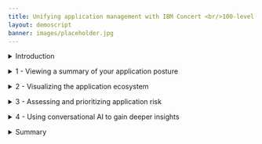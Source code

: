 ```yaml
---
title: Unifying application management with IBM Concert <br/>100-level live demo
layout: demoscript
banner: images/placeholder.jpg
---
```


<span id="top"></span>

<details markdown="1">

<summary>Introduction</summary>

Today we’ll see how IBM Concert assists an operations manager in understanding and maintaining his diverse application landscape. I’ll show how Concert enables him to discover and manage the connections, dependencies and gaps in his application architecture.  

Using data from disparate tools, we’ll see how Concert provides the operations manager with a baseline view of applications and their dependencies. Then we’ll use Concert’s generative AI capabilities to discover issues and provide actionable recommendations to maintain application health.

Let’s get started.

<br/>

</details>

<p/>

<details markdown="1">

<summary>1 - Viewing a summary of your application posture</summary>

<br/>

| **1.1** | **Examine the application landscape** |
| :--- | :--- |
| **Narration** | The operations manager at Focus Financial manages applications hosted across various environments. The application team has recently adopted a microservices architecture which has increased complexity as the applications now span multiple servers and cloud providers. This has introduced new challenges related to security, compliance and change management. |
| **Action** &nbsp; 1.1.1 | Show the home page. <br/> <img src="images/1-1-1.png" width="800" /> |
| **Narration** | Upon logging into Concert, the operations manager sees a dynamic summary of his application landscape. His entire application posture is shown, including metrics tied to risk, compliance, cost and networking. <br/><br/> The blue sections of the circle indicate areas where the operations team has connected Concert to their application data. The outer red sections indicate problem areas that need to be investigated by the operations team. The gray areas of the circle represent opportunities to provide more information so Concert can provide additional insights. |

**[Go to top](#top)**

<br/><br/>

</details>

<p/>

<details markdown="1">

<summary>2 - Visualizing the application ecosystem</summary>

<br/>

| **2.1** | **Discover application connections and dependencies** |
| :--- | :--- |
| **Action** &nbsp; 2.1.1 | Click **Arena view**. <br/> <img src="images/2-1-1.png" width="800" /> |
| **Narration** | The Arena view provides the operations manager with a comprehensive overview of his entire application ecosystem. Concert ingests data from multiple sources and creates this "App 360" view showing all the applications, environments, source code repositories and deployed images. <br/><br/> The operations manager can hover over any component to highlight the associated dependencies. |
| **Action** &nbsp; 2.1.2 | Hover over the **paymentApp** application. <br/> <img src="images/2-1-2.png" width="800" /> |
| **Narration** | Looking at 'paymentApp,' he sees the Docker images and Github repositories associated with 'paymentApp.' He also sees the environments where ‘paymentApp’ is deployed (in this case, dev, QA, staging and two production environments). |
| **Action** &nbsp; 2.1.3 | Hover over the **prod** environment. <br/> <img src="images/2-1-3.png" width="800" /> |
| **Narration** | Highlighting the 'prod' environment shows the applications that are deployed and the exposed public and private access points. |
| **Action** &nbsp; 2.1.4 | Hover over any **Deployed image**. <br/> <img src="images/2-1-4.png" width="800" /> |
| **Narration** | Highlighting an image shows the associated source code repositories, applications, environments and the exposed public and private access points. |
| **Action** &nbsp; 2.1.5 | Hover over any **Source repository**. <br/> <img src="images/2-1-5.png" width="800" /> |
| **Narration** | Highlighting a source code repository shows the associated images, applications, environments and the exposed public and private access points. |

**[Go to top](#top)**

<br/><br/>

</details>

<p/>

<details markdown="1">

<summary>3 - Assessing and prioritizing application risk</summary>

<br/>

| **3.1** | **View the compliance assessments** |
| :--- | :--- |
| **Narration** | In addition to the baseline application information, Concert can ingest a broad set of data including security, compliance, observability, networking, DevSecOps and cost. Concert normalizes and correlates the ingested data, then uses a generative AI engine to identify issues. <br/><br/> As issues are identified, the operations manager knows he can’t fix all of them immediately. Concert helps him by prioritizing the issues that pose the biggest impact to his specific applications and their environments. |
| **Action** &nbsp; 3.1.1 | Click the **Latest compliance assessments** switch. <br/> <img src="images/3-1-1.png" width="800" /> |
| **Narration** | The operations manager is charged with maintaining a good compliance posture and needs to ensure that all his applications adhere to regulatory requirements. <br/><br/> By clicking on ‘Latest compliance assessments,’ the operations manager sees a summary of the compliance assessments for his application environments. The lighter circles represent the environments with the lowest compliance scores, while the darker circles represent those with higher compliance scores. |

| **3.2** | **Prioritize and view CVEs** |
| :--- | :--- |
| **Action** &nbsp; 3.1.2 | Click the **Prioritized CVEs** switch. <br/> <img src="images/3-1-2.png" width="800" /> |
| **Narration** | The operations manager must also manage the ongoing threats posed by Common Vulnerabilities and Exposures (CVEs). There can be hundreds or even thousands of CVEs that pose potential threats. Concert enables the operations team to prioritize the highest risk vulnerabilities – based on the actual exposure in their specific application environment. Concert uses the details of the specific environment, along with proprietary threat intelligence and business criticality, to calculate the risk posed by each vulnerability. <br/><br/> By clicking on ‘Prioritized CVEs,’ the operations manager sees the higher priority CVEs. The darkest circles represent the most critical CVEs. |
| **Action** &nbsp; 3.1.3 | Click a high priority CVE (darkest red). <br/> <img src="images/3-1-3.png" width="800" /> <br/> <img src="images/3-1-4.png" width="800" /> |
| **Narration** | The operations manager selects a CVE to view the details and sees the "blast radius" showing each image and repository where the vulnerable code is deployed. |

**[Go to top](#top)**

<br/><br/>

</details>

<p/>

<details markdown="1">

<summary>4 - Using conversational AI to gain deeper insights</summary>

<br/>

| **4.1** | **Interact with the chatbot** |
| :--- | :--- |
| **Action** &nbsp; 4.1.1 | Click **Ask watsonx**. <br/> <img src="images/4-1-1.png" width="800" /> |
| **Narration** | Concert’s interactive chatbot uses generative AI to dig deeper into Concert’s specific suggestions and explain the potential impact and remediation of each issue. The chatbot uses IBM’s Granite language model and comes pre-trained to have interactive conversations about application risk. The operations manager interactively asks questions about CVE details and engages in a discussion about remediation guidance. Concert responds just as a CVE expert would. |
| **Action** &nbsp; 4.1.2 | Type '**How do I mitigate this CVE?**' in the chatbot. <br/> <img src="images/4-1-2.png" width="800" /> |

**[Go to top](#top)**

<br/><br/>

</details>

<p/>

<details markdown="1">

<summary>Summary</summary>

Today we saw how Concert uses generative AI to help an operations manager mitigate risk, prioritize tasks and optimize their operations. We showed how Concert can bridge data silos to help operational teams proactively ensure the health of their operations.

**[Go to top](#top)**

<br/><br/>

</details>